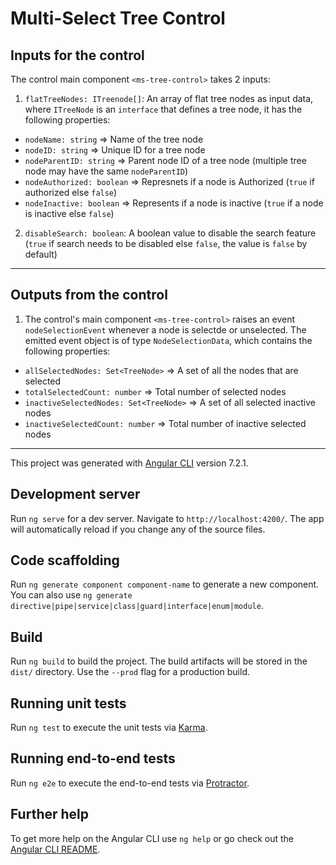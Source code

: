 # Multi-Select Tree Control

## Inputs for the control

The control main component `<ms-tree-control>` takes 2 inputs:

1.  `flatTreeNodes: ITreenode[]`: An array of flat tree nodes as input data, where `ITreeNode` is an `interface` that defines a tree node, it has the following properties:

- `nodeName: string` => Name of the tree node
- `nodeID: string` => Unique ID for a tree node
- `nodeParentID: string` => Parent node ID of a tree node (multiple tree node may have the same `nodeParentID`)
- `nodeAuthorized: boolean` => Represnets if a node is Authorized (`true` if authorized else `false`)
- `nodeInactive: boolean` => Represents if a node is inactive (`true` if a node is inactive else `false`)

2.  `disableSearch: boolean`: A boolean value to disable the search feature (`true` if search needs to be disabled else `false`, the value is `false` by default)

---

## Outputs from the control

1.  The control's main component `<ms-tree-control>` raises an event `nodeSelectionEvent` whenever a node is selectde or unselected. The emitted event object is of type `NodeSelectionData`, which contains the following properties:

- `allSelectedNodes: Set<TreeNode>` => A set of all the nodes that are selected
- `totalSelectedCount: number` => Total number of selected nodes
- `inactiveSelectedNodes: Set<TreeNode>` => A set of all selected inactive nodes
- `inactiveSelectedCount: number` => Total number of inactive selected nodes

---

This project was generated with [Angular CLI](https://github.com/angular/angular-cli) version 7.2.1.

## Development server

Run `ng serve` for a dev server. Navigate to `http://localhost:4200/`. The app will automatically reload if you change any of the source files.

## Code scaffolding

Run `ng generate component component-name` to generate a new component. You can also use `ng generate directive|pipe|service|class|guard|interface|enum|module`.

## Build

Run `ng build` to build the project. The build artifacts will be stored in the `dist/` directory. Use the `--prod` flag for a production build.

## Running unit tests

Run `ng test` to execute the unit tests via [Karma](https://karma-runner.github.io).

## Running end-to-end tests

Run `ng e2e` to execute the end-to-end tests via [Protractor](http://www.protractortest.org/).

## Further help

To get more help on the Angular CLI use `ng help` or go check out the [Angular CLI README](https://github.com/angular/angular-cli/blob/master/README.md).
